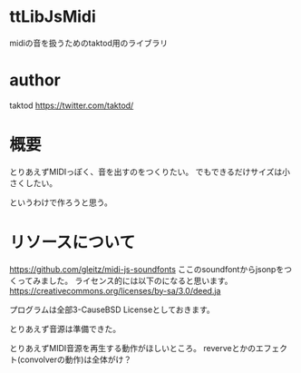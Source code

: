# ttLibJsMidi

midiの音を扱うためのtaktod用のライブラリ

# author
taktod <https://twitter.com/taktod/>

# 概要
とりあえずMIDIっぽく、音を出すのをつくりたい。
でもできるだけサイズは小さくしたい。

というわけで作ろうと思う。

# リソースについて
https://github.com/gleitz/midi-js-soundfonts
ここのsoundfontからjsonpをつくってみました。
ライセンス的には以下のになると思います。
https://creativecommons.org/licenses/by-sa/3.0/deed.ja

プログラムは全部3-CauseBSD Licenseとしておきます。

とりあえず音源は準備できた。

とりあえずMIDI音源を再生する動作がほしいところ。
reverveとかのエフェクト(convolverの動作)は全体がけ？

